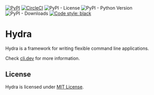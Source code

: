[![PyPI](https://img.shields.io/pypi/v/hydra-core)](https://pypi.org/project/hydra-core/)
[![CircleCI](https://img.shields.io/circleci/build/github/facebookresearch/hydra?token=af199cd2deca9e70e53776f9ded96284b10687e9)](https://circleci.com/gh/facebookresearch/hydra)
![PyPI - License](https://img.shields.io/pypi/l/hydra-core)
![PyPI - Python Version](https://img.shields.io/pypi/pyversions/hydra-core)
![PyPI - Downloads](https://img.shields.io/pypi/dm/hydra-core)
[![Code style: black](https://img.shields.io/badge/code%20style-black-000000.svg)](https://github.com/psf/black)


# Hydra
Hydra is a framework for writing flexible command line applications.

Check [cli.dev](https://cli.dev/) for more information.

## License
Hydra is licensed under [MIT License](LICENSE).
